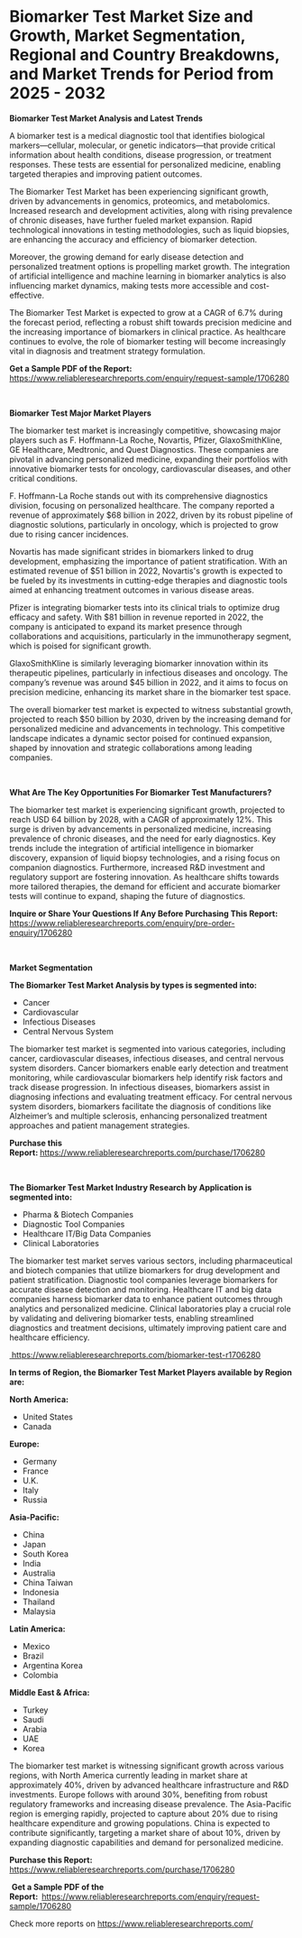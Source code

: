 <p><h1>Biomarker Test Market Size and Growth, Market Segmentation, Regional and Country Breakdowns, and Market Trends for Period from 2025 -  2032</h1></p><p><strong>Biomarker Test Market Analysis and Latest Trends</strong></p>
<p><p>A biomarker test is a medical diagnostic tool that identifies biological markers—cellular, molecular, or genetic indicators—that provide critical information about health conditions, disease progression, or treatment responses. These tests are essential for personalized medicine, enabling targeted therapies and improving patient outcomes. </p><p>The Biomarker Test Market has been experiencing significant growth, driven by advancements in genomics, proteomics, and metabolomics. Increased research and development activities, along with rising prevalence of chronic diseases, have further fueled market expansion. Rapid technological innovations in testing methodologies, such as liquid biopsies, are enhancing the accuracy and efficiency of biomarker detection.</p><p>Moreover, the growing demand for early disease detection and personalized treatment options is propelling market growth. The integration of artificial intelligence and machine learning in biomarker analytics is also influencing market dynamics, making tests more accessible and cost-effective. </p><p>The Biomarker Test Market is expected to grow at a CAGR of 6.7% during the forecast period, reflecting a robust shift towards precision medicine and the increasing importance of biomarkers in clinical practice. As healthcare continues to evolve, the role of biomarker testing will become increasingly vital in diagnosis and treatment strategy formulation.</p></p>
<p><strong>Get a Sample PDF of the Report:&nbsp;</strong> <a href="https://www.reliableresearchreports.com/enquiry/request-sample/1706280?utm_campaign=38&utm_medium=2&utm_source=Github&utm_content=ia&utm_term=03032025&utm_id=biomarker-test">https://www.reliableresearchreports.com/enquiry/request-sample/1706280</a></p>
<p>&nbsp;</p>
<p><strong>Biomarker Test Major Market Players</strong></p>
<p><p>The biomarker test market is increasingly competitive, showcasing major players such as F. Hoffmann-La Roche, Novartis, Pfizer, GlaxoSmithKline, GE Healthcare, Medtronic, and Quest Diagnostics. These companies are pivotal in advancing personalized medicine, expanding their portfolios with innovative biomarker tests for oncology, cardiovascular diseases, and other critical conditions.</p><p>F. Hoffmann-La Roche stands out with its comprehensive diagnostics division, focusing on personalized healthcare. The company reported a revenue of approximately $68 billion in 2022, driven by its robust pipeline of diagnostic solutions, particularly in oncology, which is projected to grow due to rising cancer incidences.</p><p>Novartis has made significant strides in biomarkers linked to drug development, emphasizing the importance of patient stratification. With an estimated revenue of $51 billion in 2022, Novartis's growth is expected to be fueled by its investments in cutting-edge therapies and diagnostic tools aimed at enhancing treatment outcomes in various disease areas.</p><p>Pfizer is integrating biomarker tests into its clinical trials to optimize drug efficacy and safety. With $81 billion in revenue reported in 2022, the company is anticipated to expand its market presence through collaborations and acquisitions, particularly in the immunotherapy segment, which is poised for significant growth.</p><p>GlaxoSmithKline is similarly leveraging biomarker innovation within its therapeutic pipelines, particularly in infectious diseases and oncology. The company’s revenue was around $45 billion in 2022, and it aims to focus on precision medicine, enhancing its market share in the biomarker test space.</p><p>The overall biomarker test market is expected to witness substantial growth, projected to reach $50 billion by 2030, driven by the increasing demand for personalized medicine and advancements in technology. This competitive landscape indicates a dynamic sector poised for continued expansion, shaped by innovation and strategic collaborations among leading companies.</p></p>
<p>&nbsp;</p>
<p><strong>What Are The Key Opportunities For Biomarker Test Manufacturers?</strong></p>
<p><p>The biomarker test market is experiencing significant growth, projected to reach USD 64 billion by 2028, with a CAGR of approximately 12%. This surge is driven by advancements in personalized medicine, increasing prevalence of chronic diseases, and the need for early diagnostics. Key trends include the integration of artificial intelligence in biomarker discovery, expansion of liquid biopsy technologies, and a rising focus on companion diagnostics. Furthermore, increased R&D investment and regulatory support are fostering innovation. As healthcare shifts towards more tailored therapies, the demand for efficient and accurate biomarker tests will continue to expand, shaping the future of diagnostics.</p></p>
<p><strong>Inquire or Share Your Questions If Any Before Purchasing This Report:</strong> <a href="https://www.reliableresearchreports.com/enquiry/pre-order-enquiry/1706280?utm_campaign=38&utm_medium=2&utm_source=Github&utm_content=ia&utm_term=03032025&utm_id=biomarker-test">https://www.reliableresearchreports.com/enquiry/pre-order-enquiry/1706280</a></p>
<p>&nbsp;</p>
<p><strong>Market Segmentation</strong></p>
<p><strong>The Biomarker Test Market Analysis by types is segmented into:</strong></p>
<p><ul><li>Cancer</li><li>Cardiovascular</li><li>Infectious Diseases</li><li>Central Nervous System</li></ul></p>
<p><p>The biomarker test market is segmented into various categories, including cancer, cardiovascular diseases, infectious diseases, and central nervous system disorders. Cancer biomarkers enable early detection and treatment monitoring, while cardiovascular biomarkers help identify risk factors and track disease progression. In infectious diseases, biomarkers assist in diagnosing infections and evaluating treatment efficacy. For central nervous system disorders, biomarkers facilitate the diagnosis of conditions like Alzheimer’s and multiple sclerosis, enhancing personalized treatment approaches and patient management strategies.</p></p>
<p><strong>Purchase this Report:&nbsp;</strong><a href="https://www.reliableresearchreports.com/purchase/1706280?utm_campaign=38&utm_medium=2&utm_source=Github&utm_content=ia&utm_term=03032025&utm_id=biomarker-test">https://www.reliableresearchreports.com/purchase/1706280</a></p>
<p>&nbsp;</p>
<p><strong>The Biomarker Test Market Industry Research by Application is segmented into:</strong></p>
<p><ul><li>Pharma & Biotech Companies</li><li>Diagnostic Tool Companies</li><li>Healthcare IT/Big Data Companies</li><li>Clinical Laboratories</li></ul></p>
<p><p>The biomarker test market serves various sectors, including pharmaceutical and biotech companies that utilize biomarkers for drug development and patient stratification. Diagnostic tool companies leverage biomarkers for accurate disease detection and monitoring. Healthcare IT and big data companies harness biomarker data to enhance patient outcomes through analytics and personalized medicine. Clinical laboratories play a crucial role by validating and delivering biomarker tests, enabling streamlined diagnostics and treatment decisions, ultimately improving patient care and healthcare efficiency.</p></p>
<p><a href="https://www.reliableresearchreports.com/biomarker-test-r1706280?utm_campaign=38&utm_medium=2&utm_source=Github&utm_content=ia&utm_term=03032025&utm_id=biomarker-test">&nbsp;https://www.reliableresearchreports.com/biomarker-test-r1706280</a></p>
<p><strong>In terms of Region, the Biomarker Test Market Players available by Region are:</strong></p>
<p>
    <p> <strong> North America: </strong>
        <ul>
            <li>United States</li>
            <li>Canada</li>
        </ul>
        </p> 
    <p> <strong> Europe: </strong>
        <ul>
            <li>Germany</li>
            <li>France</li>
            <li>U.K.</li>
            <li>Italy</li>
            <li>Russia</li>
        </ul>
        </p> 
    <p> <strong> Asia-Pacific: </strong>
        <ul>
            <li>China</li>
            <li>Japan</li>
            <li>South Korea</li>
            <li>India</li>
            <li>Australia</li>
            <li>China Taiwan</li>
            <li>Indonesia</li>
            <li>Thailand</li>
            <li>Malaysia</li>
        </ul>
        </p> 
    <p> <strong> Latin America: </strong>
        <ul>
            <li>Mexico</li>
            <li>Brazil</li>
            <li>Argentina Korea</li>
            <li>Colombia</li>
        </ul>
        </p> 
    <p> <strong> Middle East & Africa: </strong>
        <ul>
            <li>Turkey</li>
            <li>Saudi</li>
            <li>Arabia</li>
            <li>UAE</li>
            <li>Korea</li>
        </ul>
    </p>
    </p>
<p><p>The biomarker test market is witnessing significant growth across various regions, with North America currently leading in market share at approximately 40%, driven by advanced healthcare infrastructure and R&D investments. Europe follows with around 30%, benefiting from robust regulatory frameworks and increasing disease prevalence. The Asia-Pacific region is emerging rapidly, projected to capture about 20% due to rising healthcare expenditure and growing populations. China is expected to contribute significantly, targeting a market share of about 10%, driven by expanding diagnostic capabilities and demand for personalized medicine.</p></p>
<p><strong>Purchase this Report: </strong><a href="https://www.reliableresearchreports.com/purchase/1706280?utm_campaign=38&utm_medium=2&utm_source=Github&utm_content=ia&utm_term=03032025&utm_id=biomarker-test">https://www.reliableresearchreports.com/purchase/1706280</a></p>
<p>&nbsp;<strong>Get a Sample PDF of the Report:&nbsp;&nbsp;</strong><a href="https://www.reliableresearchreports.com/enquiry/request-sample/1706280?utm_campaign=38&utm_medium=2&utm_source=Github&utm_content=ia&utm_term=03032025&utm_id=biomarker-test">https://www.reliableresearchreports.com/enquiry/request-sample/1706280</a></p>
<p><strong></strong></p>
<p>Check more reports on <a href="https://www.reliableresearchreports.com/?utm_campaign=38&utm_medium=2&utm_source=Github&utm_content=ia&utm_term=03032025&utm_id=biomarker-test">https://www.reliableresearchreports.com/</a></p>